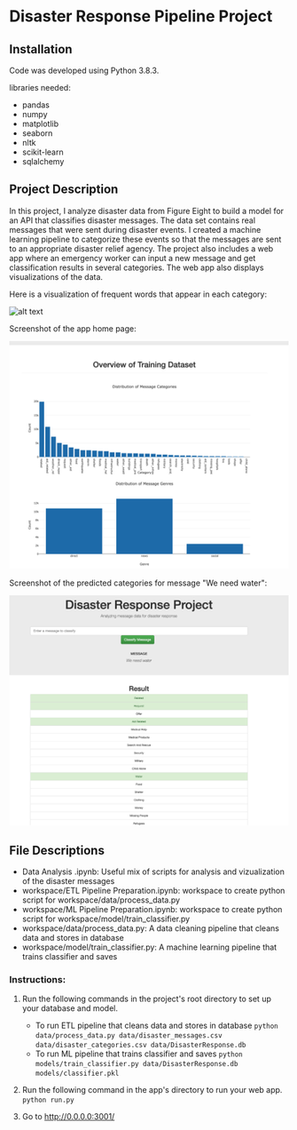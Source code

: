 # Disaster Response Pipeline Project

## Installation

Code was developed using Python 3.8.3.

libraries needed:

- pandas
- numpy
- matplotlib
- seaborn
- nltk
- scikit-learn
- sqlalchemy

## Project Description
In this project, I analyze disaster data from Figure Eight to build a model for an API that classifies disaster messages. The data set contains real messages that were sent during disaster events. I created a machine learning pipeline to categorize these events so that the messages are sent to an appropriate disaster relief agency. The project also includes a web app where an emergency worker can input a new message and get classification results in several categories. The web app also displays visualizations of the data.

Here is a visualization of frequent words that appear in each category:

![alt text](https://github.com/SabrinaAL/Data-Science-Nanodegree/blob/master/disaster_response/important_words.png)

Screenshot of the app home page:

![alt text](https://github.com/SabrinaAL/Data-Science-Nanodegree/blob/master/disaster_response/Training%20DataSet.png)

Screenshot of the predicted categories for message "We need water":

![alt text](https://github.com/SabrinaAL/Data-Science-Nanodegree/blob/master/disaster_response/ExampleOutput.png)


## File Descriptions

- Data Analysis .ipynb: Useful mix of scripts for analysis and vizualization of the disaster messages
- workspace/ETL Pipeline Preparation.ipynb: workspace to create python script for workspace/data/process_data.py
- workspace/ML Pipeline Preparation.ipynb: workspace to create python script for workspace/model/train_classifier.py
- workspace/data/process_data.py: A data cleaning pipeline that cleans data and stores in database
- workspace/model/train_classifier.py: A machine learning pipeline that trains classifier and saves

### Instructions:
1. Run the following commands in the project's root directory to set up your database and model.

    - To run ETL pipeline that cleans data and stores in database
        `python data/process_data.py data/disaster_messages.csv data/disaster_categories.csv data/DisasterResponse.db`
    - To run ML pipeline that trains classifier and saves
        `python models/train_classifier.py data/DisasterResponse.db models/classifier.pkl`

2. Run the following command in the app's directory to run your web app.
    `python run.py`

3. Go to http://0.0.0.0:3001/
